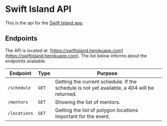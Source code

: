 # Swift Island API

This is the api for the [Swift Island app](https://github.com/SwiftIsland/island-app).

## Endpoints
The API is located at: [https://swiftisland.herokuapp.com](https://swiftisland.herokuapp.com). The list below informs about the endpoints available.

| Endpoint     | Type  | Purpose                                                                                     |
|--------------|-------|---------------------------------------------------------------------------------------------|
| `/schedule`  | `GET` | Getting the current schedule. If the schedule is not yet available, a 404 will be returned. |
| `/mentors`   | `GET` | Showing the list of mentors.                                                                |
| `/locations` | `GET` | Getting the list of polygon locations important for the event.                              |